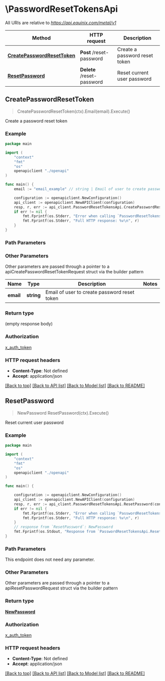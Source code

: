 # \PasswordResetTokensApi

All URIs are relative to *https://api.equinix.com/metal/v1*

Method | HTTP request | Description
------------- | ------------- | -------------
[**CreatePasswordResetToken**](PasswordResetTokensApi.md#CreatePasswordResetToken) | **Post** /reset-password | Create a password reset token
[**ResetPassword**](PasswordResetTokensApi.md#ResetPassword) | **Delete** /reset-password | Reset current user password



## CreatePasswordResetToken

> CreatePasswordResetToken(ctx).Email(email).Execute()

Create a password reset token



### Example

```go
package main

import (
    "context"
    "fmt"
    "os"
    openapiclient "./openapi"
)

func main() {
    email := "email_example" // string | Email of user to create password reset token

    configuration := openapiclient.NewConfiguration()
    api_client := openapiclient.NewAPIClient(configuration)
    resp, r, err := api_client.PasswordResetTokensApi.CreatePasswordResetToken(context.Background()).Email(email).Execute()
    if err != nil {
        fmt.Fprintf(os.Stderr, "Error when calling `PasswordResetTokensApi.CreatePasswordResetToken``: %v\n", err)
        fmt.Fprintf(os.Stderr, "Full HTTP response: %v\n", r)
    }
}
```

### Path Parameters



### Other Parameters

Other parameters are passed through a pointer to a apiCreatePasswordResetTokenRequest struct via the builder pattern


Name | Type | Description  | Notes
------------- | ------------- | ------------- | -------------
 **email** | **string** | Email of user to create password reset token | 

### Return type

 (empty response body)

### Authorization

[x_auth_token](../README.md#x_auth_token)

### HTTP request headers

- **Content-Type**: Not defined
- **Accept**: application/json

[[Back to top]](#) [[Back to API list]](../README.md#documentation-for-api-endpoints)
[[Back to Model list]](../README.md#documentation-for-models)
[[Back to README]](../README.md)


## ResetPassword

> NewPassword ResetPassword(ctx).Execute()

Reset current user password



### Example

```go
package main

import (
    "context"
    "fmt"
    "os"
    openapiclient "./openapi"
)

func main() {

    configuration := openapiclient.NewConfiguration()
    api_client := openapiclient.NewAPIClient(configuration)
    resp, r, err := api_client.PasswordResetTokensApi.ResetPassword(context.Background()).Execute()
    if err != nil {
        fmt.Fprintf(os.Stderr, "Error when calling `PasswordResetTokensApi.ResetPassword``: %v\n", err)
        fmt.Fprintf(os.Stderr, "Full HTTP response: %v\n", r)
    }
    // response from `ResetPassword`: NewPassword
    fmt.Fprintf(os.Stdout, "Response from `PasswordResetTokensApi.ResetPassword`: %v\n", resp)
}
```

### Path Parameters

This endpoint does not need any parameter.

### Other Parameters

Other parameters are passed through a pointer to a apiResetPasswordRequest struct via the builder pattern


### Return type

[**NewPassword**](NewPassword.md)

### Authorization

[x_auth_token](../README.md#x_auth_token)

### HTTP request headers

- **Content-Type**: Not defined
- **Accept**: application/json

[[Back to top]](#) [[Back to API list]](../README.md#documentation-for-api-endpoints)
[[Back to Model list]](../README.md#documentation-for-models)
[[Back to README]](../README.md)

